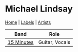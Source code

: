 # Michael Lindsay

[Home](../index.md) | [Labels](../labels.md) | [Artists](../artists.md)

| Band | Role |
|---|---|
| [15 Minutes](15-minutes.md) | Guitar, Vocals |